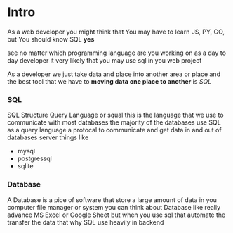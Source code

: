 # Intro 
As a web developer you might think that You may have to learn JS, PY, GO, but You should know SQL **yes** 

see no matter which programming language are you working on as a day to day developer it very likely that you may use sql in you web project

As a developer we just take data and place into another area or place and the best tool that we have to **moving data one place to another** is *SQL* 

### SQL
SQL Structure Query Language or squal this is the language that we use to communicate with most databases the majority of the databases use SQL as a query language a protocal to communicate and get data in and out of databases server things like 
- mysql
- postgressql
- sqlite

### Database
A Database is a pice of software that store a large amount of data in you computer file manager or system you can think about Database like really advance MS Excel or Google Sheet but when you use sql that automate the transfer the data that why SQL use heavily in backend 